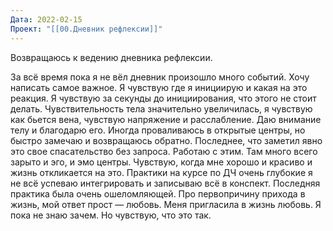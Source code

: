 ```yaml
---
Дата: 2022-02-15
Проект: "[[00.Дневник рефлексии]]"
---
```


Возвращаюсь к ведению дневника рефлексии.

За всё время пока я не вёл дневник произошло много событий. Хочу написать самое важное. Я чувствую где я инициирую и какая на это реакция. Я чувствую за секунды до инициирования, что этого не стоит делать. Чувствительность тела значительно увеличилась, я чувствую как бьется вена, чувствую напряжение и расслабление. Даю внимание телу и благодарю его. Иногда проваливаюсь в открытые центры, но быстро замечаю и возвращаюсь обратно. Последнее, что заметил явно это свое спасательство без запроса. Работаю с этим. Там много всего зарыто и эго, и эмо центры. Чувствую, когда мне хорошо и красиво и жизнь откликается на это. Практики на курсе по ДЧ очень глубокие я не всё успеваю интегрировать и записываю всё в конспект. Последняя практика была очень ошеломляющей. Про первопричину прихода в жизнь, мой ответ прост — любовь. Меня пригласила в жизнь любовь. Я пока не знаю зачем. Но чувствую, что это так.